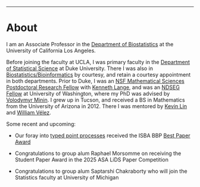 ---
# [](#header-1)About

I am an Associate Professor in the [Department of Biostatistics](https://ph.ucla.edu/about/faculty-staff-directory/jason-xu) at the University of California Los Angeles.

Before joining the faculty at UCLA, I was primary faculty in the [Department of Statistical Science](https://stat.duke.edu/people/appointed-faculty/primary-faculty) at Duke University. There I was also in [Biostatistics/Bioinformatics](https://biostat.duke.edu) by courtesy, and retain a courtesy appointment in both departments. Prior to Duke, I was an  [NSF Mathematical Sciences Postdoctoral Research Fellow](https://www.nsf.gov/awardsearch/showAward?AWD_ID=1606177) with  [Kenneth Lange](https://scholar.google.com/citations?user=AG6N6KMAAAAJ&hl=en), and was an  [NDSEG Fellow](https://www.ams.org/news?news_id=1656) at University of Washington, where my PhD was advised by [Volodymyr Minin](http://vnminin.github.io/). I grew up in Tucson, and received a BS in Mathematics from the University of Arizona in 2012. There I was mentored by [Kevin Lin](http://math.arizona.edu/~klin/index.php) and [William Vélez](http://math.arizona.edu/~velez/).

Some recent and upcoming:

* Our foray into [typed point processes](https://academic.oup.com/biometrics/article/80/1/ujad015/7610191) received the ISBA BBP [Best Paper Award](https://bnp14.org/bbp2025/) 

* Congratulations to group alum Raphael Morsomme on receiving the Student Paper Award in the 2025 ASA LiDS Paper Competition

* Congratulations to group alum Saptarshi Chakraborty who will join the Statistics faculty at University of Michigan

&nbsp;


